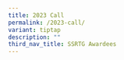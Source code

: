 ```yaml
---
title: 2023 Call
permalink: /2023-call/
variant: tiptap
description: ""
third_nav_title: SSRTG Awardees
---
```

